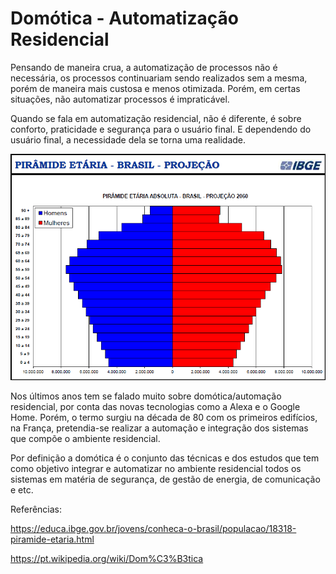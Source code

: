 # Domótica - Automatização Residencial

Pensando de maneira crua, a automatização de processos não é necessária, os processos continuariam sendo realizados sem a mesma, porém de maneira mais custosa e menos otimizada. Porém, em certas situações, não automatizar processos é impraticável.

Quando se fala em automatização residencial, não é diferente, é sobre conforto, praticidade e segurança para o usuário final. E dependendo do usuário final, a necessidade dela se torna uma realidade.

![](./figuras/projecao.png)

Nos últimos anos tem se falado muito sobre domótica/automação residencial, por conta das novas tecnologias como a Alexa e o Google Home. Porém, o termo surgiu na década de 80 com os primeiros edifícios, na França, pretendia-se realizar a automação e integração dos sistemas que compõe o ambiente residencial.

Por definição a domótica é o conjunto das técnicas e dos estudos que tem como objetivo integrar e automatizar no ambiente residencial todos os sistemas em matéria de segurança, de gestão de energia, de comunicação e etc. 


Referências:

https://educa.ibge.gov.br/jovens/conheca-o-brasil/populacao/18318-piramide-etaria.html

https://pt.wikipedia.org/wiki/Dom%C3%B3tica
